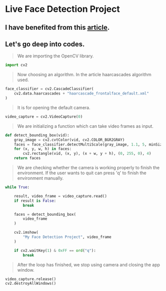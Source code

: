 # Live Face Detection Project
## I have benefited from this [article](https://www.datacamp.com/tutorial/face-detection-python-opencv).
## Let's go deep into codes.
> We are importing the OpenCV library.
```python
import cv2
```
> Now choosing an algorithm. In the article haarcascades algorithm used.
```python
face_classifier = cv2.CascadeClassifier(
    cv2.data.haarcascades + "haarcascade_frontalface_default.xml"
)
```
> It is for opening the default camera.
```python
video_capture = cv2.VideoCapture(0)
```
> We are initializing a function which can take video frames as input.
```python
def detect_bounding_box(vid):
    gray_image = cv2.cvtColor(vid, cv2.COLOR_BGR2GRAY)
    faces = face_classifier.detectMultiScale(gray_image, 1.1, 5, minSize=(40, 40))
    for (x, y, w, h) in faces:
        cv2.rectangle(vid, (x, y), (x + w, y + h), (0, 255, 0), 4)
    return faces
```
> We are checking whether the camera is working properly to finish the environment. If the user wants to quit can press 'q' to finish the environment manually.
```python
while True:

    result, video_frame = video_capture.read() 
    if result is False:
        break  

    faces = detect_bounding_box(
        video_frame
    )  

    cv2.imshow(
        "My Face Detection Project", video_frame
    )  

    if cv2.waitKey(1) & 0xFF == ord("q"):
        break
```
> After the loop has finished, we stop using camera and closing the app window.
```python
video_capture.release()
cv2.destroyAllWindows()
```
